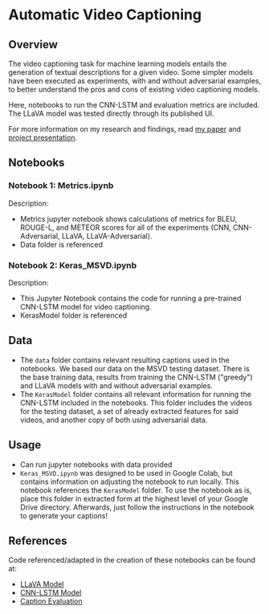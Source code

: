 # Automatic Video Captioning 

## Overview

The video captioning task for machine learning models entails the generation of textual descriptions for a given video. 
Some simpler models have been executed as experiments, with and without adversarial examples, to better understand the pros and cons of existing video captioning models.

Here, notebooks to run the CNN-LSTM and evaluation metrics are included. The LLaVA model was tested directly through its published UI. 

For more information on my research and findings, read [my paper](https://github.com/pranavas11/Automatic-Video-Captioning/blob/main/Automatic%20Video%20Captioning.pdf) and [project presentation](https://github.com/pranavas11/Automatic-Video-Captioning/blob/main/AVC%20Presentation.pdf).

## Notebooks

### Notebook 1: Metrics.ipynb

Description:
- Metrics jupyter notebook shows calculations of metrics for BLEU, ROUGE-L, and METEOR scores for all of the experiments (CNN, CNN-Adversarial, LLaVA, LLaVA-Adversarial).
- Data folder is referenced

### Notebook 2: Keras_MSVD.ipynb

Description:
- This Jupyter Notebook contains the code for running a pre-trained CNN-LSTM model for video captioning.
- KerasModel folder is referenced

## Data

- The `data` folder contains relevant resulting captions used in the notebooks. We based our data on the MSVD testing dataset. There is the base training data, results from training the CNN-LSTM ("greedy") and LLaVA models with and without adversarial examples. 
- The `KerasModel` folder contains all relevant information for running the CNN-LSTM included in the notebooks. This folder includes the videos for the testing dataset, a set of already extracted features for said videos, and another copy of both using adversarial data.


## Usage

- Can run jupyter notebooks with data provided
- `Keras_MSVD.ipynb` was designed to be used in Google Colab, but contains information on adjusting the notebook to run locally. This notebook references the `KerasModel` folder. To use the notebook as is, place this folder in extracted form at the highest level of your Google Drive directory. Afterwards, just follow the instructions in the notebook to generate your captions!


## References

Code referenced/adapted in the creation of these notebooks can be found at:
- [LLaVA Model](https://github.com/haotian-liu/LLaVA)
- [CNN-LSTM Model](https://github.com/Shreyz-max/Video-Captioning)
- [Caption Evaluation](https://github.com/vsubhashini/caption-eval)
